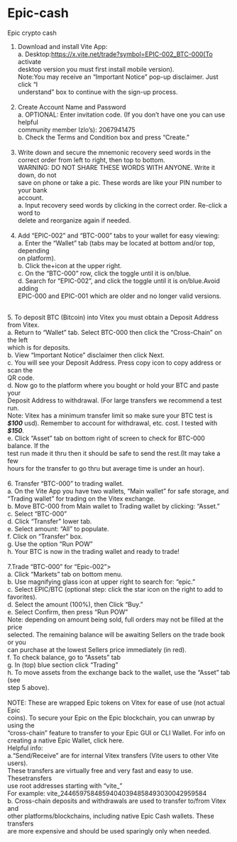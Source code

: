 # Epic-cash
Epic crypto cash 

1. Download and install Vite App:<br>
a. Desktop:https://x.vite.net/trade?symbol=EPIC-002_BTC-000(To activate<br>
desktop version you must first install mobile version).<br>
Note:You may receive an “Important Notice” pop-up disclaimer. Just click “I<br>
understand” box to continue with the sign-up process.<br><BR>
2. Create Account Name and Password<br>
a. OPTIONAL: Enter invitation code. (If you don’t have one you can use helpful<br>
community member Izlo’s): 2067941475<br>
b. Check the Terms and Condition box and press “Create.”<br><BR>
3. Write down and secure the mnemonic recovery seed words in the<br>
correct order from left to right, then top to bottom.<br>
WARNING: DO NOT SHARE THESE WORDS WITH ANYONE. Write it down, do not<br>
save on phone or take a pic. These words are like your PIN number to your bank<br>
account.<br>
a. Input recovery seed words by clicking in the correct order. Re-click a word to<br>
delete and reorganize again if needed.<br><BR>
4. Add “EPIC-002” and “BTC-000” tabs to your wallet for easy viewing:<br>
a. Enter the “Wallet” tab (tabs may be located at bottom and/or top, depending<br>
on platform).<br>
b. Click the+icon at the upper right.<br>
c. On the “BTC-000” row, click the toggle until it is on/blue.<br>
d. Search for “EPIC-002”, and click the toggle until it is on/blue.Avoid adding<br>
EPIC-000 and EPIC-001 which are older and no longer valid versions.<br>
<br>
5. To deposit BTC (Bitcoin) into Vitex you must obtain a Deposit Address<br>
from Vitex.<br>
a. Return to “Wallet” tab. Select BTC-000 then click the “Cross-Chain” on the left<br>
which is for deposits.<br>
b. View “Important Notice” disclaimer then click Next.<br>
c. You will see your Deposit Address. Press copy icon to copy address or scan the<br>
QR code.<br>
d. Now go to the platform where you bought or hold your BTC and paste your<br>
Deposit Address to withdrawal. (For large transfers we recommend a test run.<br>
Note: Vitex has a minimum transfer limit so make sure your BTC test is<br>
<i><b>$100</b></i> usd).  Remember to account for withdrawal, etc. cost. I tested with <i><b>$150</b></i>.<BR>
e. Click “Asset” tab on bottom right of screen to check for BTC-000 balance. If the<br>
test run made it thru then it should be safe to send the rest.(It may take a few<br>
hours for the transfer to go thru but average time is under an hour).<br>
<br>
6. Transfer “BTC-000” to trading wallet.<br>
a. On the Vite App you have two wallets, “Main wallet” for safe storage, and<br>
“Trading wallet” for trading on the Vitex exchange.<br>
b. Move BTC-000 from Main wallet to Trading wallet by clicking: “Asset.”<br>
c. Select “BTC-000”<br>
d. Click “Transfer” lower tab.<br>
e. Select amount: “All” to populate.<br>
f. Click on “Transfer” box.<br>
g. Use the option “Run POW”<br>
h. Your BTC is now in the trading wallet and ready to trade!<br><BR>
7.Trade “BTC-000” for “Epic-002”><br>
a. Click “Markets” tab on bottom menu.<br>
b. Use magnifying glass icon at upper right to search for: “epic.”<br>
c. Select EPIC/BTC (optional step: click the star icon on the right to add to<br>
favorites).<br>
d. Select the amount (100%), then Click “Buy.”<br>
e. Select Confirm, then press “Run POW”<br>
Note: depending on amount being sold, full orders may not be filled at the price<br>
selected. The remaining balance will be awaiting Sellers on the trade book or you<br>
can purchase at the lowest Sellers price immediately (in red).<br>
f. To check balance, go to “Assets” tab<br>
g. In (top) blue section click “Trading”<br>
h. To move assets from the exchange back to the wallet, use the “Asset” tab (see<br>
step 5 above).<br><BR>
NOTE: These are wrapped Epic tokens on Vitex for ease of use (not actual Epic<br>
coins). To secure your Epic on the Epic blockchain, you can unwrap by using the<br>
“cross-chain” feature to transfer to your Epic GUI or CLI Wallet. For info on<br>
creating a native Epic Wallet, click here.<br>
Helpful info:<br>
a.“Send/Receive” are for internal Vitex transfers (Vite users to other Vite users).<br>
These transfers are virtually free and very fast and easy to use. Thesetransfers<br>
use root addresses starting with “vite_”<br>
For example: vite_24465975848594040394858493030042959584<br>
b. Cross-chain deposits and withdrawals are used to transfer to/from Vitex and<br>
other platforms/blockchains, including native Epic Cash wallets. These transfers<br>
are more expensive and should be used sparingly only when needed.<br>
